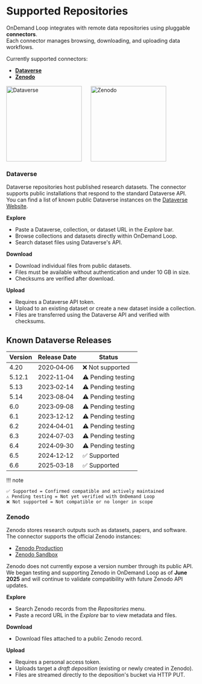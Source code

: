 # Supported Repositories

OnDemand Loop integrates with remote data repositories using pluggable **connectors**.  
Each connector manages browsing, downloading, and uploading data workflows.

Currently supported connectors:

- [**Dataverse**](#dataverse)
- [**Zenodo**](#zenodo)

<div style="display: flex; flex-wrap: wrap; gap: 1.5rem; align-items: center; margin-top: 1rem;">
  <img src="../../assets/dataverse_project.svg" alt="Dataverse" width="200">
  <img src="../../assets/zenodo_project.svg" alt="Zenodo" width="200">
</div>

### Dataverse
Dataverse repositories host published research datasets.
The connector supports public installations that respond to the standard Dataverse API.
You can find a list of known public Dataverse instances on the <a href="https://dataverse.org/installations" target="_blank" rel="noopener noreferrer">Dataverse Website</a>.

**Explore**

- Paste a Dataverse, collection, or dataset URL in the *Explore* bar.
- Browse collections and datasets directly within OnDemand Loop.
- Search dataset files using Dataverse's API.

**Download**

- Download individual files from public datasets.
- Files must be available without authentication and under 10&nbsp;GB in size.
- Checksums are verified after download.

**Upload**

- Requires a Dataverse API token.
- Upload to an existing dataset or create a new dataset inside a collection.
- Files are transferred using the Dataverse API and verified with checksums.

## Known Dataverse Releases

| Version | Release Date   | Status              |
|---------|----------------|---------------------|
| 4.20    | 2020‑04‑06     | ❌ Not supported     |
| 5.12.1  | 2022‑11‑04     | ⚠️ Pending testing   |
| 5.13    | 2023‑02‑14     | ⚠️ Pending testing   |
| 5.14    | 2023‑08‑04     | ⚠️ Pending testing   |
| 6.0     | 2023‑09‑08     | ⚠️ Pending testing   |
| 6.1     | 2023‑12‑12     | ⚠️ Pending testing   |
| 6.2     | 2024‑04‑01     | ⚠️ Pending testing   |
| 6.3     | 2024‑07‑03     | ⚠️ Pending testing   |
| 6.4     | 2024‑09‑30     | ⚠️ Pending testing   |
| 6.5     | 2024‑12‑12     | ✅ Supported         |
| 6.6     | 2025‑03‑18     | ✅ Supported         |

!!! note

    ✅ Supported = Confirmed compatible and actively maintained  
    ⚠️ Pending testing = Not yet verified with OnDemand Loop  
    ❌ Not supported = Not compatible or no longer in scope

### Zenodo
Zenodo stores research outputs such as datasets, papers, and software.  
The connector supports the official Zenodo instances:

- <a href="https://zenodo.org" target="_blank" rel="noopener noreferrer">Zenodo Production</a>
- <a href="https://sandbox.zenodo.org" target="_blank" rel="noopener noreferrer">Zenodo Sandbox</a>

Zenodo does not currently expose a version number through its public API.  
We began testing and supporting Zenodo in OnDemand Loop as of **June 2025** and will continue to validate compatibility with future Zenodo API updates.

**Explore**

- Search Zenodo records from the *Repositories* menu.
- Paste a record URL in the *Explore* bar to view metadata and files.

**Download**

- Download files attached to a public Zenodo record.

**Upload**

- Requires a personal access token.
- Uploads target a *draft deposition* (existing or newly created in Zenodo).
- Files are streamed directly to the deposition's bucket via HTTP PUT.

